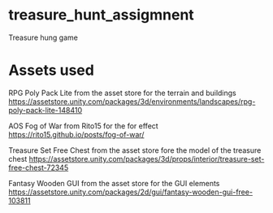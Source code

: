 # treasure_hunt_assigmnent
Treasure hung game

# Assets used

RPG Poly Pack Lite from the asset store 
for the terrain and buildings 
https://assetstore.unity.com/packages/3d/environments/landscapes/rpg-poly-pack-lite-148410

AOS Fog of War from Rito15 
for the for effect 
https://rito15.github.io/posts/fog-of-war/

Treasure Set Free Chest from the asset store 
fore the model of the treasure chest 
https://assetstore.unity.com/packages/3d/props/interior/treasure-set-free-chest-72345

 
Fantasy Wooden GUI  from the asset store 
for the GUI elements 
https://assetstore.unity.com/packages/2d/gui/fantasy-wooden-gui-free-103811
